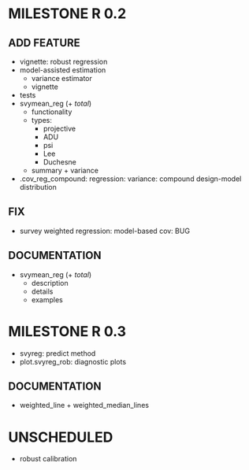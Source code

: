 # MILESTONE R 0.2
## ADD FEATURE
* vignette: robust regression
* model-assisted estimation
    - variance estimator
    - vignette
* tests
* svymean_reg (+ _total_)
    - functionality
    - types:
        - projective
        - ADU
        - psi
        - Lee
        - Duchesne
    - summary + variance
* .cov_reg_compound: regression: variance: compound design-model distribution

## FIX
* survey weighted regression: model-based cov: BUG

## DOCUMENTATION
* svymean_reg (+ _total_)
    - description
    - details
    - examples

# MILESTONE R 0.3
* svyreg: predict method
* plot.svyreg_rob: diagnostic plots

## DOCUMENTATION
* weighted_line + weighted_median_lines

# UNSCHEDULED
* robust calibration

